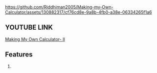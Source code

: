


https://github.com/Riddhiman2005/Making-my-Own-Calculator/assets/130882317/cf76cd8e-9a8b-4fb0-a38e-06334265f1a6


## YOUTUBE LINK ##

[Making My Own Calculator- II](url)


## Features ##


1) 
